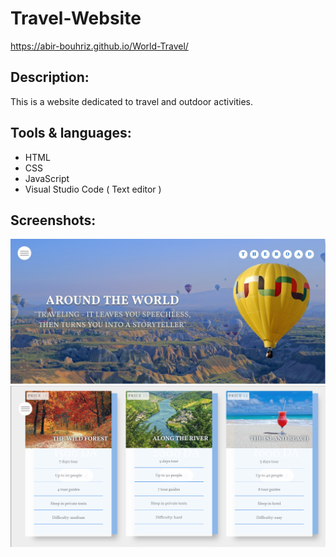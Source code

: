 # Travel-Website
https://abir-bouhriz.github.io/World-Travel/
## Description:
This is a website dedicated to travel and outdoor activities.
## Tools & languages:
* HTML
* CSS
* JavaScript
* Visual Studio Code ( Text editor )
## Screenshots:
<img src="screenshots/screenshot1.png" />
<img src="screenshots/screenshot2.png" />

